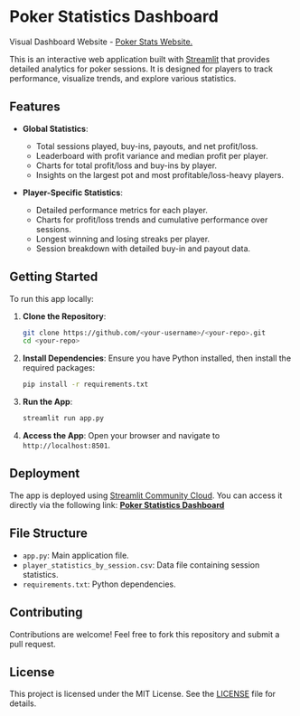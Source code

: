# Poker Statistics Dashboard

Visual Dashboard Website - [Poker Stats Website.](https://clayton-poker.streamlit.app/)

This is an interactive web application built with [Streamlit](https://streamlit.io/) that provides detailed analytics for poker sessions. It is designed for players to track performance, visualize trends, and explore various statistics.

## Features
- **Global Statistics**:
  - Total sessions played, buy-ins, payouts, and net profit/loss.
  - Leaderboard with profit variance and median profit per player.
  - Charts for total profit/loss and buy-ins by player.
  - Insights on the largest pot and most profitable/loss-heavy players.

- **Player-Specific Statistics**:
  - Detailed performance metrics for each player.
  - Charts for profit/loss trends and cumulative performance over sessions.
  - Longest winning and losing streaks per player.
  - Session breakdown with detailed buy-in and payout data.

## Getting Started
To run this app locally:

1. **Clone the Repository**:
   ```bash
   git clone https://github.com/<your-username>/<your-repo>.git
   cd <your-repo>
   ```

2. **Install Dependencies**:
   Ensure you have Python installed, then install the required packages:
   ```bash
   pip install -r requirements.txt
   ```

3. **Run the App**:
   ```bash
   streamlit run app.py
   ```

4. **Access the App**:
   Open your browser and navigate to `http://localhost:8501`.

## Deployment
The app is deployed using [Streamlit Community Cloud](https://streamlit.io/cloud). You can access it directly via the following link:
**[Poker Statistics Dashboard](https://<your-streamlit-app-link>)**

## File Structure
- `app.py`: Main application file.
- `player_statistics_by_session.csv`: Data file containing session statistics.
- `requirements.txt`: Python dependencies.

## Contributing
Contributions are welcome! Feel free to fork this repository and submit a pull request.

## License
This project is licensed under the MIT License. See the [LICENSE](LICENSE) file for details.
